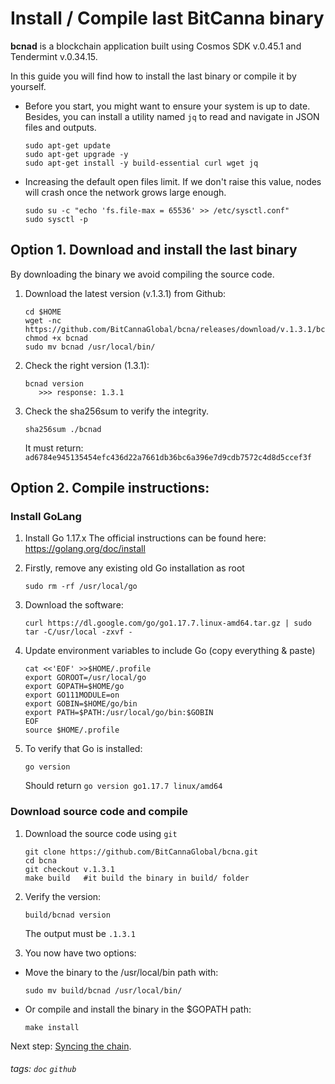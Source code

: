 # Install / Compile last BitCanna binary 
**bcnad** is a blockchain application built using Cosmos SDK v.0.45.1 and Tendermint v.0.34.15.

In this guide you will find how to install the last binary or compile it by yourself.

* Before you start, you might want to ensure your system is up to date. Besides, you can install a utility named `jq` to read and navigate in JSON files and outputs.

    ```
    sudo apt-get update
    sudo apt-get upgrade -y
    sudo apt-get install -y build-essential curl wget jq
    ```
* Increasing the default open files limit.
If we don't raise this value, nodes will crash once the network grows large enough.
    ```
    sudo su -c "echo 'fs.file-max = 65536' >> /etc/sysctl.conf"
    sudo sysctl -p
    ```
## Option 1. Download and install the last binary 
By downloading the binary we avoid compiling the source code.
1. Download the latest version (v.1.3.1) from Github:
    ```
    cd $HOME
    wget -nc https://github.com/BitCannaGlobal/bcna/releases/download/v.1.3.1/bcnad
    chmod +x bcnad
    sudo mv bcnad /usr/local/bin/
    ```
2. Check the right version (1.3.1): 
    ```
    bcnad version
       >>> response: 1.3.1
    ```
    
3. Check the sha256sum to verify the integrity. 
    ```
    sha256sum ./bcnad
    ```
    It must return: `ad6784e945135454efc436d22a7661db36bc6a396e7d9cdb7572c4d8d5ccef3f`


## Option 2. Compile instructions: 
### Install GoLang

1. Install Go 1.17.x 
The official instructions can be found here: https://golang.org/doc/install

2. Firstly, remove any existing old Go installation as root
    ```
    sudo rm -rf /usr/local/go
    ``` 
3. Download the software:
    ```
    curl https://dl.google.com/go/go1.17.7.linux-amd64.tar.gz | sudo tar -C/usr/local -zxvf -
    ```
4. Update environment variables to include Go (copy everything & paste)
    ```
    cat <<'EOF' >>$HOME/.profile
    export GOROOT=/usr/local/go
    export GOPATH=$HOME/go
    export GO111MODULE=on
    export GOBIN=$HOME/go/bin
    export PATH=$PATH:/usr/local/go/bin:$GOBIN
    EOF
    source $HOME/.profile
    ```
5. To verify that Go is installed:
    ``` 
    go version
    ```
    Should return `go version go1.17.7 linux/amd64`

### Download source code and compile
1. Download the source code using `git`
    ```
    git clone https://github.com/BitCannaGlobal/bcna.git
    cd bcna
    git checkout v.1.3.1
    make build   #it build the binary in build/ folder
    ```
2. Verify the version:
    ```
    build/bcnad version
    ```
    The output must be `.1.3.1`

3. You now have two options:
* Move the binary to the /usr/local/bin path with: 
    ```
    sudo mv build/bcnad /usr/local/bin/
    ```
* Or compile and install the binary in the $GOPATH path:  
    ```
    make install
    ```
Next step: [Syncing the chain](https://github.com/BitCannaGlobal/bcna/blob/main/README.md#2-Sync-the-chain). 











###### tags: `doc` `github`
